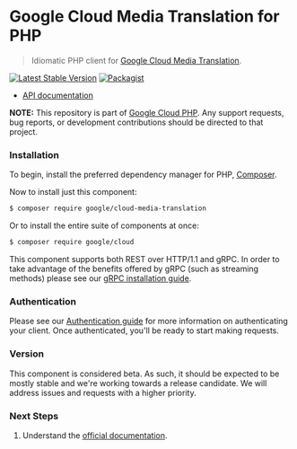 # Google Cloud Media Translation for PHP

> Idiomatic PHP client for [Google Cloud Media Translation](https://cloud.google.com/media-translation).

[![Latest Stable Version](https://poser.pugx.org/google/cloud-media-translation/v/stable)](https://packagist.org/packages/google/cloud-media-translation) [![Packagist](https://img.shields.io/packagist/dm/google/cloud-media-translation.svg)](https://packagist.org/packages/google/cloud-media-translation)

* [API documentation](http://googleapis.github.io/google-cloud-php/#/docs/cloud-media-translation/latest/mediatranslation/readme)

**NOTE:** This repository is part of [Google Cloud PHP](https://github.com/googleapis/google-cloud-php). Any
support requests, bug reports, or development contributions should be directed to
that project.

### Installation

To begin, install the preferred dependency manager for PHP, [Composer](https://getcomposer.org/).

Now to install just this component:

```sh
$ composer require google/cloud-media-translation
```

Or to install the entire suite of components at once:

```sh
$ composer require google/cloud
```

This component supports both REST over HTTP/1.1 and gRPC. In order to take advantage of the benefits offered by gRPC (such as streaming methods)
please see our [gRPC installation guide](https://cloud.google.com/php/grpc).

### Authentication

Please see our [Authentication guide](https://github.com/googleapis/google-cloud-php/blob/master/AUTHENTICATION.md) for more information
on authenticating your client. Once authenticated, you'll be ready to start making requests.

### Version

This component is considered beta. As such, it should be expected to be mostly
stable and we're working towards a release candidate. We will address issues
and requests with a higher priority.

### Next Steps

1. Understand the [official documentation](https://cloud.google.com/media-translation/docs).
